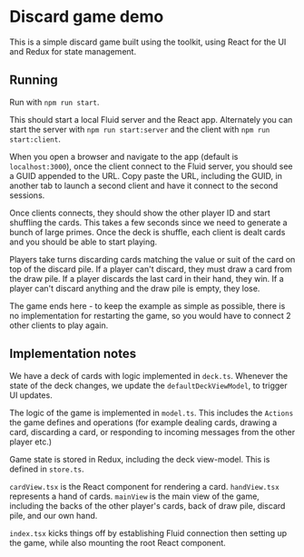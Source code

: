 # Discard game demo

This is a simple discard game built using the toolkit, using React for the UI
and Redux for state management.

## Running

Run with `npm run start`.

This should start a local Fluid server and the React app. Alternately you can
start the server with `npm run start:server` and the client with
`npm run start:client`.

When you open a browser and navigate to the app (default is `localhost:3000`),
once the client connect to the Fluid server, you should see a GUID appended to
the URL. Copy paste the URL, including the GUID, in another tab to launch a
second client and have it connect to the second sessions.

Once clients connects, they should show the other player ID and start shuffling
the cards. This takes a few seconds since we need to generate a bunch of large
primes. Once the deck is shuffle, each client is dealt cards and you should be
able to start playing.

Players take turns discarding cards matching the value or suit of the card on
top of the discard pile. If a player can't discard, they must draw a card from
the draw pile. If a player discards the last card in their hand, they win. If
a player can't discard anything and the draw pile is empty, they lose.

The game ends here - to keep the example as simple as possible, there is no
implementation for restarting the game, so you would have to connect 2 other
clients to play again.

## Implementation notes

We have a deck of cards with logic implemented in `deck.ts`. Whenever the state
of the deck changes, we update the `defaultDeckViewModel`, to trigger UI
updates.

The logic of the game is implemented in `model.ts`. This includes the `Actions`
the game defines and operations (for example dealing cards, drawing a card,
discarding a card, or responding to incoming messages from the other player
etc.)

Game state is stored in Redux, including the deck view-model. This is defined
in `store.ts`.

`cardView.tsx` is the React component for rendering a card. `handView.tsx`
represents a hand of cards. `mainView` is the main view of the game, including
the backs of the other player's cards, back of draw pile, discard pile, and
our own hand.

`index.tsx` kicks things off by establishing Fluid connection then setting up
the game, while also mounting the root React component.
